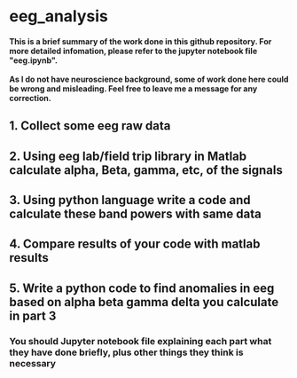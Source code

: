 # eeg_analysis

#### This is a brief summary of the work done in this github repository. For more detailed infomation, please refer to the jupyter notebook file "eeg.ipynb". <br/><br/>  As I do not have neuroscience background, some of work done here could be wrong and misleading. Feel free to leave me a message for any correction. 

## 1. Collect some eeg raw data


## 2. Using eeg lab/field trip library in Matlab calculate alpha, Beta, gamma, etc, of the signals 


## 3. Using python language write a code and calculate these band powers with same data


## 4. Compare results of your code with matlab results 


## 5. Write a python code to find anomalies in eeg based on alpha beta gamma delta you calculate in part 3


### You should Jupyter notebook file explaining each part what they have done briefly, plus other things they think is necessary